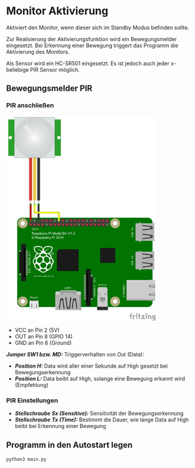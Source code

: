 # Monitor Aktivierung
Aktiviert den Monitor, wenn dieser sich im Standby Modus befinden sollte.

Zur Realisierung der Aktivierungsfunktion wird ein Bewegungsmelder eingesetzt. Bei Erkennung einer Bewegung triggert das Programm die Aktivierung des Monitors.

Als Sensor wird ein HC-SR501 eingesetzt. Es ist jedoch auch jeder x-beliebige PIR Sensor möglich.

## Bewegungsmelder PIR

### PIR anschließen

<img src="assets/pir.png" alt="Verdrahtung" width="400px">

- VCC an Pin 2 (5V)
- OUT an Pin 8 (GPIO 14)
- GND an Pin 6 (Ground)

***Jumper SW1 bzw. MD:*** Triggerverhalten von Out (Data):
- ***Position H:*** Data wird aller einer Sekunde auf High gesetzt bei Bewegungserkennung
- ***Position L:*** Data beibt auf High, solange eine Bewegung erkannt wird (Empfehlung)

### PIR Einstellungen
- ***Stellschraube Sx (Sensitive):*** Sensitivität der Bewegungserkennung
- ***Stellschraube Tx (Time):*** Bestimmt die Dauer, wie lange Data auf High beibt bei Erkennung einer Bewegung

## Programm in den Autostart legen
```
python3 main.py
```
